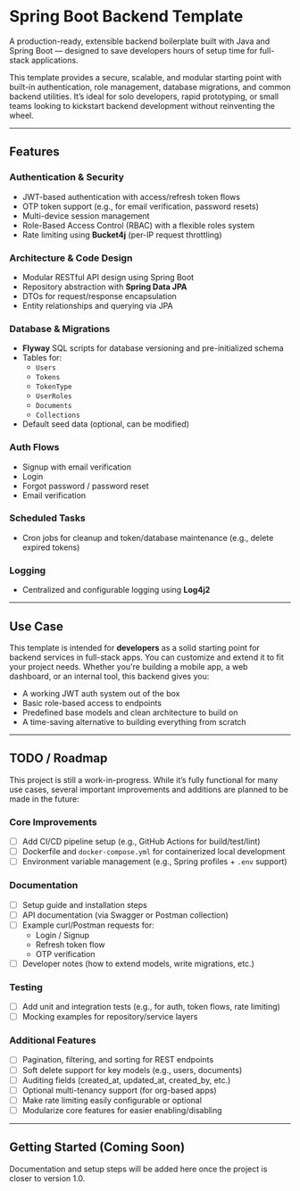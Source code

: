 # Spring Boot Backend Template

A production-ready, extensible backend boilerplate built with Java and Spring Boot — designed to save developers hours of setup time for full-stack applications.

This template provides a secure, scalable, and modular starting point with built-in authentication, role management, database migrations, and common backend utilities. It’s ideal for solo developers, rapid prototyping, or small teams looking to kickstart backend development without reinventing the wheel.

---

## Features

### **Authentication & Security**
- JWT-based authentication with access/refresh token flows
- OTP token support (e.g., for email verification, password resets)
- Multi-device session management
- Role-Based Access Control (RBAC) with a flexible roles system
- Rate limiting using **Bucket4j** (per-IP request throttling)

### **Architecture & Code Design**
- Modular RESTful API design using Spring Boot
- Repository abstraction with **Spring Data JPA**
- DTOs for request/response encapsulation
- Entity relationships and querying via JPA

### **Database & Migrations**
- **Flyway** SQL scripts for database versioning and pre-initialized schema
- Tables for:
  - `Users`
  - `Tokens`
  - `TokenType`
  - `UserRoles`
  - `Documents`
  - `Collections`
- Default seed data (optional, can be modified)

### **Auth Flows**
- Signup with email verification
- Login
- Forgot password / password reset
- Email verification

### **Scheduled Tasks**
- Cron jobs for cleanup and token/database maintenance (e.g., delete expired tokens)

### **Logging**
- Centralized and configurable logging using **Log4j2**

---

## Use Case

This template is intended for **developers** as a solid starting point for backend services in full-stack apps. You can customize and extend it to fit your project needs. Whether you're building a mobile app, a web dashboard, or an internal tool, this backend gives you:

- A working JWT auth system out of the box
- Basic role-based access to endpoints
- Predefined base models and clean architecture to build on
- A time-saving alternative to building everything from scratch

---

## TODO / Roadmap

This project is still a work-in-progress. While it’s fully functional for many use cases, several important improvements and additions are planned to be made in the future:

### Core Improvements
- [ ] Add CI/CD pipeline setup (e.g., GitHub Actions for build/test/lint)
- [ ] Dockerfile and `docker-compose.yml` for containerized local development
- [ ] Environment variable management (e.g., Spring profiles + `.env` support)

### Documentation
- [ ] Setup guide and installation steps
- [ ] API documentation (via Swagger or Postman collection)
- [ ] Example curl/Postman requests for:
  - Login / Signup
  - Refresh token flow
  - OTP verification
- [ ] Developer notes (how to extend models, write migrations, etc.)

### Testing
- [ ] Add unit and integration tests (e.g., for auth, token flows, rate limiting)
- [ ] Mocking examples for repository/service layers

### Additional Features
- [ ] Pagination, filtering, and sorting for REST endpoints
- [ ] Soft delete support for key models (e.g., users, documents)
- [ ] Auditing fields (created_at, updated_at, created_by, etc.)
- [ ] Optional multi-tenancy support (for org-based apps)
- [ ] Make rate limiting easily configurable or optional
- [ ] Modularize core features for easier enabling/disabling

---

## Getting Started (Coming Soon)

Documentation and setup steps will be added here once the project is closer to version 1.0.

